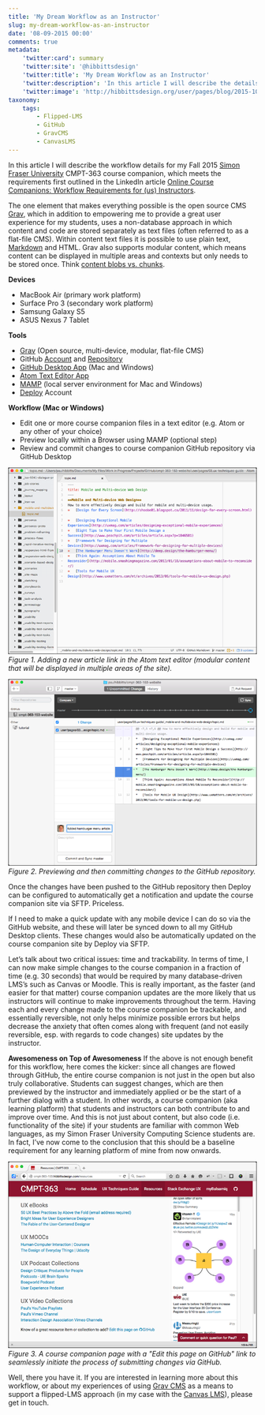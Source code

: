 ```yaml
---
title: 'My Dream Workflow as an Instructor'
slug: my-dream-workflow-as-an-instructor
date: '08-09-2015 00:00'
comments: true
metadata:
    'twitter:card': summary
    'twitter:site': '@hibbittsdesign'
    'twitter:title': 'My Dream Workflow as an Instructor'
    'twitter:description': 'In this article I will describe the details of my current workflow, which meets all of the previously identified requirements.'
    'twitter:image': 'http://hibbittsdesign.org/user/pages/blog/2015-10-20-my-workflow/github-desktop.png'
taxonomy:
    tags:
        - Flipped-LMS
        - GitHub
        - GravCMS
        - CanvasLMS
---
```


In this article I will describe the workflow details for my Fall 2015 [Simon Fraser University](http://www.sfu.ca/) CMPT-363 course companion, which meets the requirements first outlined in the LinkedIn article [Online Course Companions: Workflow Requirements for (us) Instructors](https://www.linkedin.com/pulse/online-course-companions-some-requirements-us-paul-hibbitts).

The one element that makes everything possible is the open source CMS [Grav](http://www.getgrav.org/), which in addition to empowering me to provide a great user experience for my students, uses a non-database approach in which content and code are stored separately as text files (often referred to as a flat-file CMS). Within content text files it is possible to use plain text, [Markdown](http://daringfireball.net/projects/markdown/syntax) and HTML. Grav also supports modular content, which means content can be displayed in multiple areas and contexts but only needs to be stored once. Think [content blobs vs. chunks](http://ez.no/Blog/Blobs-vs.-Chunks-Understanding-True-Separation-of-Content-from-Presentation).

**Devices**

* MacBook Air (primary work platform)
* Surface Pro 3 (secondary work platform)
* Samsung Galaxy S5
* ASUS Nexus 7 Tablet

**Tools**
* [Grav](http://getgrav.org/) (Open source, multi-device, modular, flat-file CMS)
* GitHub [Account](https://github.com/paulhibbitts/) and [Repository](https://github.com/paulhibbitts/cmpt-363-153-website)
* [GitHub Desktop App](https://desktop.github.com/) (Mac and Windows)
* [Atom Text Editor App](https://atom.io/)
* [MAMP](https://www.mamp.info/en/) (local server environment for Mac and Windows)
* [Deploy](http://deployhq.com/) Account

**Workflow (Mac or Windows)**
* Edit one or more course companion files in a text editor (e.g. Atom or any other of your choice)
* Preview locally within a Browser using MAMP (optional step)
* Review and commit changes to course companion GitHub repository via GitHub Desktop

![Atom Text Editor](../2015-10-20-my-dream-workflow/atom-editor.png)
_Figure 1. Adding a new article link in the Atom text editor (modular content that will be displayed in multiple areas of the site)._

![GitHub Desktop](../2015-10-20-my-dream-workflow/github-desktop.png)
_Figure 2. Previewing and then committing changes to the GitHub repository._

Once the changes have been pushed to the GitHub repository then Deploy can be configured to automatically get a notification and update the course companion site via SFTP. Priceless.

If I need to make a quick update with any mobile device I can do so via the GitHub website, and these will later be synced down to all my GitHub Desktop clients. These changes would also be automatically updated on the course companion site by Deploy via SFTP.

Let’s talk about two critical issues: time and trackability. In terms of time, I can now make simple changes to the course companion in a fraction of time (e.g. 30 seconds) that would be required by many database-driven LMS’s such as Canvas or Moodle. This is really important, as the faster (and easier for that matter) course companion updates are the more likely that us instructors will continue to make improvements throughout the term. Having each and every change made to the course companion be trackable, and essentially reversible, not only helps minimize possible errors but helps decrease the anxiety that often comes along with frequent (and not easily reversible, esp. with regards to code changes) site updates by the instructor.

**Awesomeness on Top of Awesomeness**
If the above is not enough benefit for this workflow, here comes the kicker: since all changes are flowed through GitHub, the entire course companion is not just in the open but also truly collaborative. Students can suggest changes, which are then previewed by the instructor and immediately applied or be the start of a further dialog with a student. In other words, a course companion (aka learning platform) that students and instructors can both contribute to and improve over time. And this is not just about content, but also code (i.e. functionality of the site) if your students are familiar with common Web languages, as my Simon Fraser University Computing Science students are. In fact, I’ve now come to the conclusion that this should be a baseline requirement for any learning platform of mine from now onwards.

![CMPT-363 Course Companion Screenshot](../2015-10-20-my-dream-workflow/cmpt-363-course-companion.png)
_Figure 3. A course companion page with a "Edit this page on GitHub" link to seamlessly initiate the process of submitting changes via GitHub._

Well, there you have it. If you are interested in learning more about this workflow, or about my experiences of using [Grav CMS](http://www.getgrav.org/) as a means to support a flipped-LMS approach (in my case with the [Canvas LMS](http://www.canvaslms.com/)), please get in touch.
